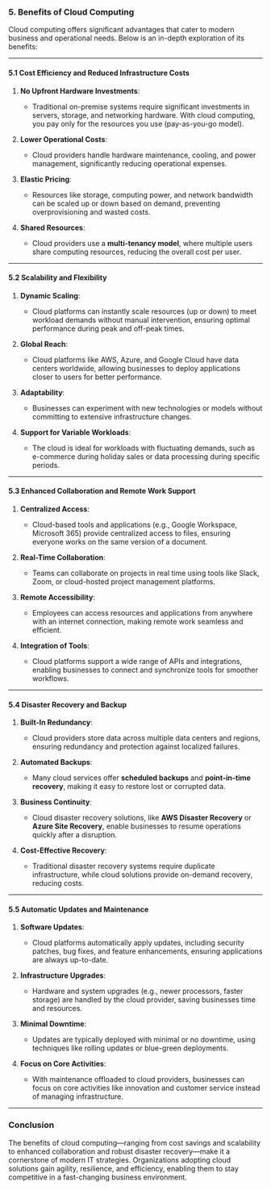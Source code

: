 ### **5. Benefits of Cloud Computing**

Cloud computing offers significant advantages that cater to modern business and operational needs. Below is an in-depth exploration of its benefits:

---

#### **5.1 Cost Efficiency and Reduced Infrastructure Costs**

1. **No Upfront Hardware Investments**:
    
    - Traditional on-premise systems require significant investments in servers, storage, and networking hardware. With cloud computing, you pay only for the resources you use (pay-as-you-go model).
2. **Lower Operational Costs**:
    
    - Cloud providers handle hardware maintenance, cooling, and power management, significantly reducing operational expenses.
3. **Elastic Pricing**:
    
    - Resources like storage, computing power, and network bandwidth can be scaled up or down based on demand, preventing overprovisioning and wasted costs.
4. **Shared Resources**:
    
    - Cloud providers use a **multi-tenancy model**, where multiple users share computing resources, reducing the overall cost per user.

---

#### **5.2 Scalability and Flexibility**

1. **Dynamic Scaling**:
    
    - Cloud platforms can instantly scale resources (up or down) to meet workload demands without manual intervention, ensuring optimal performance during peak and off-peak times.
2. **Global Reach**:
    
    - Cloud platforms like AWS, Azure, and Google Cloud have data centers worldwide, allowing businesses to deploy applications closer to users for better performance.
3. **Adaptability**:
    
    - Businesses can experiment with new technologies or models without committing to extensive infrastructure changes.
4. **Support for Variable Workloads**:
    
    - The cloud is ideal for workloads with fluctuating demands, such as e-commerce during holiday sales or data processing during specific periods.

---

#### **5.3 Enhanced Collaboration and Remote Work Support**

1. **Centralized Access**:
    
    - Cloud-based tools and applications (e.g., Google Workspace, Microsoft 365) provide centralized access to files, ensuring everyone works on the same version of a document.
2. **Real-Time Collaboration**:
    
    - Teams can collaborate on projects in real time using tools like Slack, Zoom, or cloud-hosted project management platforms.
3. **Remote Accessibility**:
    
    - Employees can access resources and applications from anywhere with an internet connection, making remote work seamless and efficient.
4. **Integration of Tools**:
    
    - Cloud platforms support a wide range of APIs and integrations, enabling businesses to connect and synchronize tools for smoother workflows.

---

#### **5.4 Disaster Recovery and Backup**

1. **Built-In Redundancy**:
    
    - Cloud providers store data across multiple data centers and regions, ensuring redundancy and protection against localized failures.
2. **Automated Backups**:
    
    - Many cloud services offer **scheduled backups** and **point-in-time recovery**, making it easy to restore lost or corrupted data.
3. **Business Continuity**:
    
    - Cloud disaster recovery solutions, like **AWS Disaster Recovery** or **Azure Site Recovery**, enable businesses to resume operations quickly after a disruption.
4. **Cost-Effective Recovery**:
    
    - Traditional disaster recovery systems require duplicate infrastructure, while cloud solutions provide on-demand recovery, reducing costs.

---

#### **5.5 Automatic Updates and Maintenance**

1. **Software Updates**:
    
    - Cloud platforms automatically apply updates, including security patches, bug fixes, and feature enhancements, ensuring applications are always up-to-date.
2. **Infrastructure Upgrades**:
    
    - Hardware and system upgrades (e.g., newer processors, faster storage) are handled by the cloud provider, saving businesses time and resources.
3. **Minimal Downtime**:
    
    - Updates are typically deployed with minimal or no downtime, using techniques like rolling updates or blue-green deployments.
4. **Focus on Core Activities**:
    
    - With maintenance offloaded to cloud providers, businesses can focus on core activities like innovation and customer service instead of managing infrastructure.

---

### **Conclusion**

The benefits of cloud computing—ranging from cost savings and scalability to enhanced collaboration and robust disaster recovery—make it a cornerstone of modern IT strategies. Organizations adopting cloud solutions gain agility, resilience, and efficiency, enabling them to stay competitive in a fast-changing business environment.